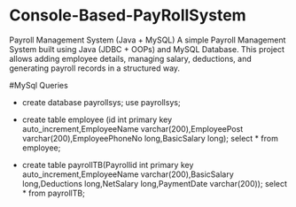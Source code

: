 # Console-Based-PayRollSystem
Payroll Management System (Java + MySQL) A simple Payroll Management System built using Java (JDBC + OOPs) and MySQL Database. This project allows adding employee details, managing salary, deductions, and generating payroll records in a structured way.

#MySql Queries
* create database payrollsys;
use payrollsys;

* create table employee (id int primary key auto_increment,EmployeeName varchar(200),EmployeePost varchar(200),EmployeePhoneNo long,BasicSalary long);
 select * from employee;
 
* create table payrollTB(Payrollid int primary key auto_increment,EmployeeName varchar(200),BasicSalary long,Deductions long,NetSalary long,PaymentDate varchar(200));
 select * from payrollTB;
